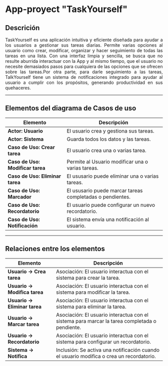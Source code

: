 <div align="justify">

  
# App-proyect "TaskYourself"

## **Descrición**

TaskYourself es una aplicación intuitiva y eficiente diseñada para ayudar a los usuarios a gestionar sus tareas diarias. Permite varias opciones al usuario como crear, modificar, organizar y hacer seguimiento de todas las tareas en una lista. Con una interfaz limpia y sencilla, se busca que no resulte aburrida interactuar con la App y al mismo tiempo, que el usuario no necesite demasiados pasos para cualquiera de las opciones que se ofrecen sobre las tareas.Por otra parte, para darle seguimiento a las tareas, TalkYourself tiene un sistema de notificaciones integrado para ayudar al usuario a cumplir con los propósitos, generando productividad en sus quehaceres. 

---

## **Elementos del diagrama de Casos de uso**
| Elemento                            | Descripción                                                                                              |
|-------------------------------------|----------------------------------------------------------------------------------------------------------|
| **Actor: Usuario**                          | El usuario crea y gestiona sus tareas.                                                           |
| **Actor: Sistema**                          | Guarda todos los datos y las tareas.                                                             |
| **Caso de Uso: Crear tarea**                | El usuario crea una o varias tarea.                                                              |
| **Caso de Uso: Modificar tarea**            | Permite al Usuario modificar una o varias tareas.                                                |
| **Caso de Uso: Eliminar tarea**             | El ususario puede eliminar una o varias tareas.                                                  |
| **Caso de Uso: Marcador**                   | El ususario puede marcar tareas completadas o pendientes.                                        |
| **Caso de Uso: Recordatorio**               | El usuario puede configurar un nuevo recordatorio.                                               |
| **Caso de Uso: Notificación**               | El sistema envía una notificación al usuario.                                                    |

---

## **Relaciones entre los elementos**

| Elemento                            | Descripción                                                                                              |
|-------------------------------------|----------------------------------------------------------------------------------------------------------|
| **Usuario → Crea tarea**     | Asociación: El usuario interactua con el sistema para crear la tarea.                                    |
| **Usuario → Modifica tarea** | Asociación: El usuario interactua con el sistema para modificar la tarea.                                |        
| **Usuario → Eliminar tarea** | Asociación: El usuario interactua con el sistema para eliminar la tarea.                                 |
| **Usuario → Marcar tarea**   | Asociación: El usuario interactua con el sistema para marcar la tarea completada o pendiente.            |
| **Usuario → Recordatorio**   | Asociación: El usuario interactua con el sistema para configurar un recordatorio.                        |
| **Sistema → Notifica**       | Inclusión: Se activa una notificación cuando el usuario modifica o crea un recordatorio.                 |


</div>

